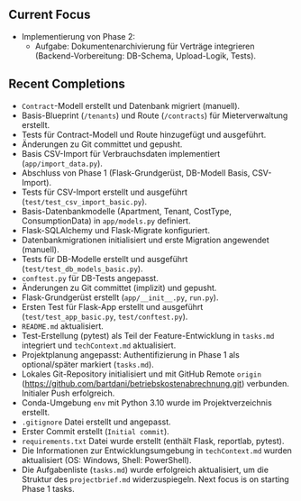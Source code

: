 ## Current Focus
- Implementierung von Phase 2:
  - Aufgabe: Dokumentenarchivierung für Verträge integrieren (Backend-Vorbereitung: DB-Schema, Upload-Logik, Tests).

## Recent Completions
- `Contract`-Modell erstellt und Datenbank migriert (manuell).
- Basis-Blueprint (`/tenants`) und Route (`/contracts`) für Mieterverwaltung erstellt.
- Tests für Contract-Modell und Route hinzugefügt und ausgeführt.
- Änderungen zu Git committet und gepusht.
- Basis CSV-Import für Verbrauchsdaten implementiert (`app/import_data.py`).
- Abschluss von Phase 1 (Flask-Grundgerüst, DB-Modell Basis, CSV-Import).
- Tests für CSV-Import erstellt und ausgeführt (`test/test_csv_import_basic.py`).
- Basis-Datenbankmodelle (Apartment, Tenant, CostType, ConsumptionData) in `app/models.py` definiert.
- Flask-SQLAlchemy und Flask-Migrate konfiguriert.
- Datenbankmigrationen initialisiert und erste Migration angewendet (manuell).
- Tests für DB-Modelle erstellt und ausgeführt (`test/test_db_models_basic.py`).
- `conftest.py` für DB-Tests angepasst.
- Änderungen zu Git committet (implizit) und gepusht.
- Flask-Grundgerüst erstellt (`app/__init__.py`, `run.py`).
- Ersten Test für Flask-App erstellt und ausgeführt (`test/test_app_basic.py`, `test/conftest.py`).
- `README.md` aktualisiert.
- Test-Erstellung (pytest) als Teil der Feature-Entwicklung in `tasks.md` integriert und `techContext.md` aktualisiert.
- Projektplanung angepasst: Authentifizierung in Phase 1 als optional/später markiert (`tasks.md`).
- Lokales Git-Repository initialisiert und mit GitHub Remote `origin` (https://github.com/bartdani/betriebskostenabrechnung.git) verbunden. Initialer Push erfolgreich.
- Conda-Umgebung `env` mit Python 3.10 wurde im Projektverzeichnis erstellt.
- `.gitignore` Datei erstellt und angepasst.
- Erster Commit erstellt (`Initial commit`).
- `requirements.txt` Datei wurde erstellt (enthält Flask, reportlab, pytest).
- Die Informationen zur Entwicklungsumgebung in `techContext.md` wurden aktualisiert (OS: Windows, Shell: PowerShell).
- Die Aufgabenliste (`tasks.md`) wurde erfolgreich aktualisiert, um die Struktur des `projectbrief.md` widerzuspiegeln. Next focus is on starting Phase 1 tasks. 